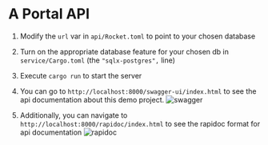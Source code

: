 # A Portal API

1. Modify the `url` var in `api/Rocket.toml` to point to your chosen database

1. Turn on the appropriate database feature for your chosen db in `service/Cargo.toml` (the `"sqlx-postgres",` line)

1. Execute `cargo run` to start the server

1. You can go to ```http://localhost:8000/swagger-ui/index.html``` to see the api documentation about this demo project.
   ![swagger](swagger.png)
1. Additionally, you can navigate to ```http://localhost:8000/rapidoc/index.html``` to see the rapidoc format for api documentation 
   ![rapidoc](rapidoc.png)
